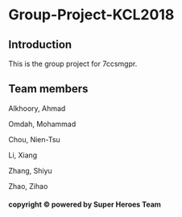 # Group-Project-KCL2018
## Introduction

This is the group project for 7ccsmgpr.

## Team members
Alkhoory, Ahmad

Omdah, Mohammad

Chou, Nien-Tsu

Li, Xiang

Zhang, Shiyu

Zhao, Zihao 

#### copyright © powered by Super Heroes Team
